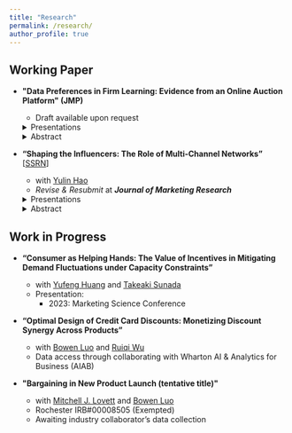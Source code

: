 ```yaml
---
title: "Research"
permalink: /research/
author_profile: true
---
```


## Working Paper
* **"Data Preferences in Firm Learning: Evidence from an Online Auction Platform" (JMP)**
  * Draft available upon request
  <details>
    <summary>Presentations</summary>
    <ul>
      <li> 2025: IIOC (Rising Star Session), China-India Insights Conference (Scheduled)</li>
      <li> 2024: Fordham University, Boston College, the Chinese University of Hong Kong - Shenzhen, Tongji University, Shanghai University of Finance and Economics, Shanghai Jiao Tong University, the University of Hong Kong, the University of New South Wales </li>
    </ul>
  </details>

  <details>
    <summary>Abstract</summary>
      Governmental organizations and industry practitioners have promoted data sharing across firms to expedite learning to improve business decisions. However, current discussions have largely overlooked the possibility that firms may prefer their own data over others' data. This paper investigates the presence of such biased preferences among firms, focusing on used-car auction sellers on China's largest online auction platform. Auction timing is crucial on this platform as payoffs vary by hour, influenced by bidders' valuations and the number of residual bidders at different times. Despite being experienced local sellers before joining Ali Auction, these sellers face national demand and competition in the online environment, creating the scope for learning. Combining state-of-the-art auction literature, I develop a structural model of sellers' learning based on their own and others' data to optimize auction timing. The model estimates suggest that sellers' preferences for different data sources change with experience, with sellers weighing their own data at 90% compared to 10% for others' data at the average level of experience. Moreover, the data preferences account for more than half of the revenue gap between the status quo and the full information scenario. These findings have two implications for the platform. First, data sharing alone may not effectively guide sellers in selecting optimal auction timing. Second, the platform can leverage sellers' data preferences to guide new sellers to optimal timing early in their tenure, ensuring lasting benefits. Overall, the platform should play a coordinating role in helping sellers identify the best timing for their auctions.
  </details>

* **“Shaping the Influencers: The Role of Multi-Channel Networks”** \[[SSRN](https://papers.ssrn.com/sol3/papers.cfm?abstract_id=4720070)\]
  * with [Yulin Hao](https://www.yulinhao.net/home)
  * *Revise & Resubmit* at ***Journal of Marketing Research***
  <details>
    <summary>Presentations</summary>
    <ul>
      <li> 2025: Marketing Science Conference </li>
      <li> 2023: EARIE </li>
    </ul>
  </details>

  <details>
    <summary>Abstract</summary>
    Social media influencers are increasingly affiliating with multi-channel networks (MCNs), also known as influencer agencies. These MCNs recruit influencers and help them monetize their content. More importantly, MCNs are rumored to be directly involved in content creation. This paper provides the first empirical examination of the effects of MCN affiliation on influencer content. To this end, we construct a unique dataset tracking influencers' changes in their MCN affiliation on TikTok in China. Using a difference-in-differences strategy, we compare influencers who switched their affiliation status with observably similar non-switchers. The findings reveal that MCN affiliation enhances content engagement and leads to more homogeneous and focused content, steering influencers towards topics with higher advertising prices. However, the content quantity does not change. When influencers affiliate with MCNs, these influencers also have more sponsorships and charge a higher advertising price, which is predominantly driven by changes in content resulting from the affiliation. These results suggest that platforms and influencers can benefit from improved engagement and sponsorships resulting from MCN affiliation. Although advertisers face higher advertising prices charged by MCN-affiliated influencers, these prices are justified by more engaging and focused content, which may also be beneficial to the advertisers.
  </details>
  
## Work in Progress
* **“Consumer as Helping Hands: The Value of Incentives in Mitigating Demand Fluctuations under Capacity Constraints”**
  * with [Yufeng Huang](https://sites.google.com/site/yufenghuangphd) and [Takeaki Sunada](https://simon.rochester.edu/faculty/takeaki-sunada)
  * Presentation:
    * 2023: Marketing Science Conference

* **“Optimal Design of Credit Card Discounts: Monetizing Discount Synergy Across Products”**
  * with [Bowen Luo](https://sites.google.com/view/bowenluo) and [Ruiqi Wu](https://sites.google.com/view/ruiqi-rachel-wu/home)
  * Data access through collaborating with Wharton AI & Analytics for Business (AIAB)
  
* **"Bargaining in New Product Launch (tentative title)"**
  * with [Mitchell J. Lovett](https://sites.google.com/site/mitchlovettprof/) and [Bowen Luo](https://sites.google.com/view/bowenluo)
  * Rochester IRB#00008505 (Exempted)
  * Awaiting industry collaborator’s data collection


